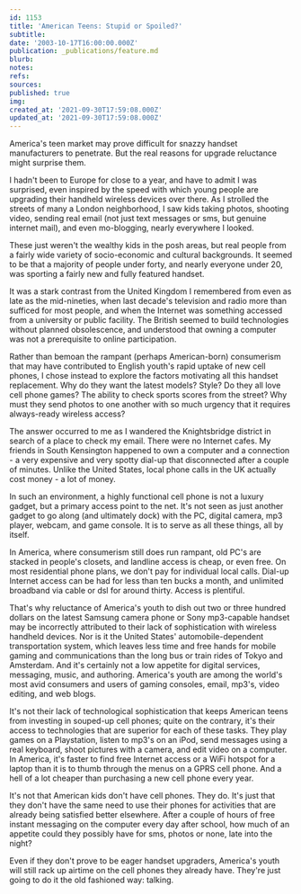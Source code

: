 ```yaml
---
id: 1153
title: 'American Teens: Stupid or Spoiled?'
subtitle: 
date: '2003-10-17T16:00:00.000Z'
publication: _publications/feature.md
blurb: 
notes: 
refs: 
sources: 
published: true
img: 
created_at: '2021-09-30T17:59:08.000Z'
updated_at: '2021-09-30T17:59:08.000Z'
---
```

America's teen market may prove difficult for snazzy handset manufacturers to penetrate. But the real reasons for upgrade reluctance might surprise them.

I hadn't been to Europe for close to a year, and have to admit I was surprised, even inspired by the speed with which young people are upgrading their handheld wireless devices over there. As I strolled the streets of many a London neighborhood, I saw kids taking photos, shooting video, sending real email (not just text messages or sms, but genuine internet mail), and even mo-blogging, nearly everywhere I looked.

These just weren't the wealthy kids in the posh areas, but real people from a fairly wide variety of socio-economic and cultural backgrounds. It seemed to be that a majority of people under forty, and nearly everyone under 20, was sporting a fairly new and fully featured handset.

It was a stark contrast from the United Kingdom I remembered from even as late as the mid-nineties, when last decade's television and radio more than sufficed for most people, and when the Internet was something accessed from a university or public facility. The British seemed to build technologies without planned obsolescence, and understood that owning a computer was not a prerequisite to online participation.

Rather than bemoan the rampant (perhaps American-born) consumerism that may have contributed to English youth's rapid uptake of new cell phones, I chose instead to explore the factors motivating all this handset replacement. Why do they want the latest models? Style? Do they all love cell phone games? The ability to check sports scores from the street? Why must they send photos to one another with so much urgency that it requires always-ready wireless access?

The answer occurred to me as I wandered the Knightsbridge district in search of a place to check my email. There were no Internet cafes. My friends in South Kensington happened to own a computer and a connection - a very expensive and very spotty dial-up that disconnected after a couple of minutes. Unlike the United States, local phone calls in the UK actually cost money - a lot of money.

In such an environment, a highly functional cell phone is not a luxury gadget, but a primary access point to the net. It's not seen as just another gadget to go along (and ultimately dock) with the PC, digital camera, mp3 player, webcam, and game console. It is to serve as all these things, all by itself.

In America, where consumerism still does run rampant, old PC's are stacked in people's closets, and landline access is cheap, or even free. On most residential phone plans, we don't pay for individual local calls. Dial-up Internet access can be had for less than ten bucks a month, and unlimited broadband via cable or dsl for around thirty. Access is plentiful.

That's why reluctance of America's youth to dish out two or three hundred dollars on the latest Samsung camera phone or Sony mp3-capable handset may be incorrectly attributed to their lack of sophistication with wireless handheld devices. Nor is it the United States' automobile-dependent transportation system, which leaves less time and free hands for mobile gaming and communications than the long bus or train rides of Tokyo and Amsterdam. And it's certainly not a low appetite for digital services, messaging, music, and authoring. America's youth are among the world's most avid consumers and users of gaming consoles, email, mp3's, video editing, and web blogs.

It's not their lack of technological sophistication that keeps American teens from investing in souped-up cell phones; quite on the contrary, it's their access to technologies that are superior for each of these tasks. They play games on a Playstation, listen to mp3's on an iPod, send messages using a real keyboard, shoot pictures with a camera, and edit video on a computer. In America, it's faster to find free Internet access or a WiFi hotspot for a laptop than it is to thumb through the menus on a GPRS cell phone. And a hell of a lot cheaper than purchasing a new cell phone every year.

It's not that American kids don't have cell phones. They do. It's just that they don't have the same need to use their phones for activities that are already being satisfied better elsewhere. After a couple of hours of free instant messaging on the computer every day after school, how much of an appetite could they possibly have for sms, photos or none, late into the night?

Even if they don't prove to be eager handset upgraders, America's youth will still rack up airtime on the cell phones they already have. They're just going to do it the old fashioned way: talking.


